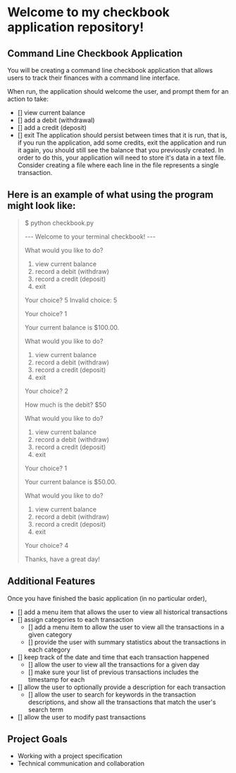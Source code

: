 # Welcome to my checkbook application repository!

## Command Line Checkbook Application

You will be creating a command line checkbook application that allows users to track their finances with a command line interface.

When run, the application should welcome the user, and prompt them for an action to take:

- [] view current balance
- [] add a debit (withdrawal)
- [] add a credit (deposit)
- [] exit
The application should persist between times that it is run, that is, if you run the application, add some credits, exit the application and run it again, you should still see the balance that you previously created. In order to do this, your application will need to store it's data in a text file. Consider creating a file where each line in the file represents a single transaction.

## Here is an example of what using the program might look like:
>
> $ python checkbook.py
>
> --- Welcome to your terminal checkbook! ---
>
> What would you like to do?
>
> 1) view current balance
> 2) record a debit (withdraw)
> 3) record a credit (deposit)
> 4) exit
>
> Your choice? 5
> Invalid choice: 5
>
> Your choice? 1
>
> Your current balance is $100.00.
>
> What would you like to do?
>
> 1) view current balance
> 2) record a debit (withdraw)
> 3) record a credit (deposit)
> 4) exit
>
>Your choice? 2
>
>How much is the debit? $50
>
>What would you like to do?
>
>1) view current balance
> 2) record a debit (withdraw)
> 3) record a credit (deposit)
> 4) exit
>
> Your choice? 1
>
> Your current balance is $50.00.
>
> What would you like to do?
>
> 1) view current balance
> 2) record a debit (withdraw)
> 3) record a credit (deposit)
> 4) exit
>
> Your choice? 4
>
> Thanks, have a great day!

## Additional Features

Once you have finished the basic application (in no particular order),

- [] add a menu item that allows the user to view all historical transactions
- [] assign categories to each transaction
    - [] add a menu item to allow the user to view all the transactions in a given category
    - [] provide the user with summary statistics about the transactions in each category
- [] keep track of the date and time that each transaction happened
    - [] allow the user to view all the transactions for a given day
    - [] make sure your list of previous transactions includes the timestamp for each
- [] allow the user to optionally provide a description for each transaction
    - [] allow the user to search for keywords in the transaction descriptions, and show all the transactions that match the user's search term
- [] allow the user to modify past transactions

## Project Goals

* Working with a project specification
* Technical communication and collaboration